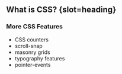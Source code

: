 ## What is CSS? {slot=heading}

### More CSS Features

- CSS counters
- scroll-snap
- masonry grids
- typography features
- pointer-events

